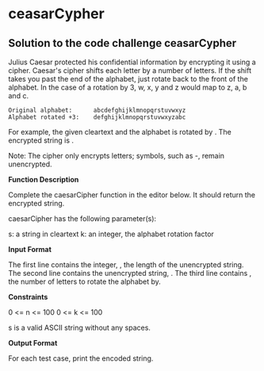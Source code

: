 # ceasarCypher
## Solution to the code challenge ceasarCypher

Julius Caesar protected his confidential information by encrypting it using a cipher. Caesar's cipher shifts each letter by a number of letters. If the shift takes you past the end of the alphabet, just rotate back to the front of the alphabet. In the case of a rotation by 3, w, x, y and z would map to z, a, b and c.

```
Original alphabet:      abcdefghijklmnopqrstuvwxyz
Alphabet rotated +3:    defghijklmnopqrstuvwxyzabc
```
For example, the given cleartext  and the alphabet is rotated by . The encrypted string is .

Note: The cipher only encrypts letters; symbols, such as -, remain unencrypted.

**Function Description**

Complete the caesarCipher function in the editor below. It should return the encrypted string.

caesarCipher has the following parameter(s):

s: a string in cleartext
k: an integer, the alphabet rotation factor

**Input Format**

The first line contains the integer, , the length of the unencrypted string. 
The second line contains the unencrypted string, . 
The third line contains , the number of letters to rotate the alphabet by.

**Constraints**

0 <= n <= 100
0 <= k <= 100
 
s is a valid ASCII string without any spaces.

**Output Format**

For each test case, print the encoded string.
